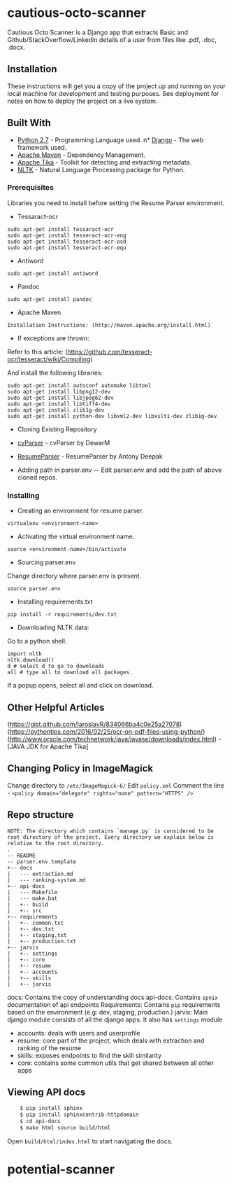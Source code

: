 
# cautious-octo-scanner

Cautious Octo Scanner is a Django app that extracts Basic and Github/StackOverflow/Linkedin details of a user from files like .pdf, .doc, .docx.

## Installation

These instructions will get you a copy of the project up and running on your local machine for development and testing purposes. See deployment for notes on how to deploy the project on a live system.

## Built With

* [Python 2.7](http://www.python.org/) - Programming Language used.
n* [Django](https://www.djangoproject.com/) - The web framework used.
* [Apache Maven](https://maven.apache.org/) - Dependency Management.
* [Apache Tika](https://tika.apache.org/) - Toolkit for detecting and extracting metadata.
* [NLTK](http://www.nltk.org/) - Natural Language Processing package for Python.

### Prerequisites

Libraries you need to install before setting the Resume Parser environment.

- Tessaract-ocr

```
sudo apt-get install tessaract-ocr
sudo apt-get install tesseract-ocr-eng
sudo apt-get install tesseract-ocr-osd
sudo apt-get install tesseract-ocr-equ
```

- Antiword

```
sudo apt-get install antiword
```
- Pandoc

```
sudo apt-get install pandoc
```

- Apache Maven

```
Installation Instructions: (http://maven.apache.org/install.html)
```

- If exceptions are thrown:

Refer to this article: (https://github.com/tesseract-ocr/tesseract/wiki/Compiling)

And install the following libraries:

```
sudo apt-get install autoconf automake libtool
sudo apt-get install libpng12-dev
sudo apt-get install libjpeg62-dev
sudo apt-get install libtiff4-dev
sudo apt-get install zlib1g-dev
sudo apt-get install python-dev libxml2-dev libxslt1-dev zlib1g-dev
```

- Cloning Existing Repository

 * [cvParser](https://github.com/DewarM/cvParser) - cvParser by DewarM

 * [ResumeParser](https://github.com/antonydeepak/ResumeParser) - ResumeParser by Antony Deepak

- Adding path in parser.env
 -- Edit parser.env and add the path of above cloned repos.

### Installing

- Creating an environment for resume parser.

```
virtualenv <environment-name>
```

- Activating the virtual environment name.

```
source <environment-name>/bin/activate
```

- Sourcing parser.env

Change directory where parser.env is present.

```
source parser.env
```

- Installing requirements.txt

```
pip install -r requirements/dev.txt
```

- Downloading NLTK data:

Go to a python shell.

```
import nltk
nltk.download()
d # select d to go to downloads
all # type all to download all packages.
```

If a popup opens, select all and click on download.

## Other Helpful Articles
(https://gist.github.com/IaroslavR/834066ba4c0e25a27078)
(https://pythontips.com/2016/02/25/ocr-on-pdf-files-using-python/)
(http://www.oracle.com/technetwork/java/javase/downloads/index.html) - [JAVA JDK for Apache Tika]

## Changing Policy in ImageMagick

Change directory to `/etc/ImageMagick-6/`
Edit `policy.xml`
Comment the line - `<policy domain="delegate" rights="none" pattern="HTTPS" />`

## Repo structure
	NOTE: The directory which contains `manage.py` is considered to be root directory of the project. Every directory we explain below is relative to the root directory.
	.
	-- README
	-- parser.env.template
	+-- docs
	|   --- extraction.md
	|   --- ranking-system.md
	+-- api-docs
	|   --- Makefile
	|   --- make.bat
	|   +-- build
	|   +-- src
	+-- requirements
	|   +-- common.txt
	|   +-- dev.txt
	|   +-- staging.txt
	|   +-- production.txt
	+-- jarvis
	|   +-- settings
	|   +-- core
	|   +-- resume
	|   +-- accounts
	|   +-- skills
	|   +-- jarvis


docs: Contains the copy of understanding docs
api-docs: Contains `spnix` documentation of api endpoints
Requirements: Contains `pip` requirements based on the environment (e.g: dev, staging, production.)
jarvis: Main django module consists of all the django apps. It also has `settings` module
  * accounts: deals with users and userprofile
  * resume: core part of the project, which deals with extraction and ranking of the resume
  * skills: exposes endpoints to find the skill similarity
  * core: contains some common utils that get shared between all other apps

## Viewing API docs

```bash
	$ pip install sphinx
	$ pip install sphinxcontrib-httpdomain
	$ cd api-docs
	$ make html source build/html
```

Open `build/html/index.html` to start navigating the docs.

# potential-scanner


